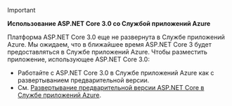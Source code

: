 <!-- 
> [!IMPORTANT]
> **ASP.NET Core preview releases with Azure App Service**
>
> ASP.NET Core preview releases aren't deployed to Azure App Service by default. To host an app that uses an ASP.NET Core preview release, see [Deploy ASP.NET Core preview release to Azure App Service](xref:host-and-deploy/azure-apps/index#deploy-aspnet-core-preview-release-to-azure-app-service).
-->
> [!IMPORTANT]
> **Использование ASP.NET Core 3.0 со Службой приложений Azure**
>
> Платформа ASP.NET Core 3.0 еще не развернута в Службе приложений Azure. Мы ожидаем, что в ближайшее время ASP.NET Core 3 будет предоставляться в Службе приложений Azure. Чтобы разместить приложение, использующее ASP.NET Core 3.0:

* Работайте с ASP.NET Core 3.0 в Службе приложений Azure как с развертыванием предварительной версии.
* См. [Развертывание предварительной версии ASP.NET Core в Службе приложений Azure](xref:host-and-deploy/azure-apps/index#deploy-aspnet-core-preview-release-to-azure-app-service).
